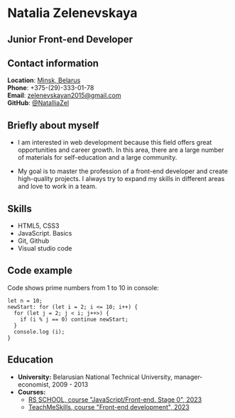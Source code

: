 # Natalia Zelenevskaya

## Junior Front-end Developer

## Contact information

**Location**: [Minsk, Belarus](https://www.google.by/maps/place/%D0%9C%D0%B8%D0%BD%D1%81%D0%BA,+%D0%9C%D0%B8%D0%BD%D1%81%D0%BA%D0%B0%D1%8F+%D0%BE%D0%B1%D0%BB%D0%B0%D1%81%D1%82%D1%8C/@53.8847295,27.4285601,11z/data=!3m1!4b1!4m6!3m5!1s0x46dbcfd35b1e6ad3:0xb61b853ddb570d9!8m2!3d53.9006011!4d27.558972!16zL20vMGRseGo?hl=ru&entry=ttu)  
**Phone**: +375-(29)-333-01-78  
**Email**: zelenevskayan2015@gmail.com  
**GitHub**: [@NatalliaZel](https://github.com/NatalliaZel)

## Briefly about myself

- I am interested in web development because this field offers great opportunities and career growth. In this area, there are a large number of materials for self-education and a large community.

- My goal is to master the profession of a front-end developer and create high-quality projects. I always try to expand my skills in different areas and love to work in a team.

## Skills

- HTML5, CSS3
- JavaScript. Basics
- Git, Github
- Visual studio code

## Code example

Code shows prime numbers from 1 to 10 in console:

```
let n = 10;
newStart: for (let i = 2; i <= 10; i++) {
  for (let j = 2; j < i; j++>) {
    if (i % j == 0) continue newStart;
  }
  console.log (i);
}
```

## Education

- **University:** Belarusian National Technical University, manager-economist, 2009 - 2013
- **Courses:**
  - [RS SCHOOL, course "JavaScript/Front-end. Stage 0", 2023](https://app.rs.school/certificate/r28ci3wj)
  - [TeachMeSkills, course "Front-end development", 2023](https://teachmeskills.by/kursy/frontend-html-css-javascript-online)
